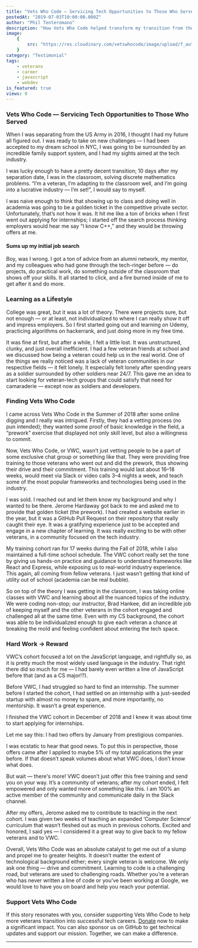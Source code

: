 ```yaml
---
title: "Vets Who Code — Servicing Tech Opportunities to Those Who Served"
postedAt: "2019-07-03T10:00:00.000Z"
author: "Phil Tenteromano"
description: "How Vets Who Code helped transform my transition from the military to a successful tech career."
image:
    {
        src: "https://res.cloudinary.com/vetswhocode/image/upload/f_auto,q_auto,g_auto/w_1000,ar_16:9,c_fill,g_auto,e_sharpen/v1721216841/phil_mznw7l.avif",
    }
category: "Testimonial"
tags:
    - veterans
    - career
    - javascript
    - webdev
is_featured: true
views: 0
---
```


### Vets Who Code — Servicing Tech Opportunities to Those Who Served

When I was separating from the US Army in 2016, I thought I had my future all figured out. I was ready to take on new challenges — I had been accepted to my dream school in NYC, I was going to be surrounded by an incredible family support system, and I had my sights aimed at the tech industry.

I was lucky enough to have a pretty decent transition; 10 days after my separation date, I was in the classroom, solving discrete mathematics problems. “I’m a veteran, I’m adapting to the classroom well, and I’m going into a lucrative industry — I’m set!”, I would say to myself.

I was naive enough to think that showing up to class and doing well in academia was going to be a golden ticket in the competitive private sector. Unfortunately, that’s not how it was. It hit me like a ton of bricks when I first went out applying for internships; I started off the search process thinking employers would hear me say “I know C++,” and they would be throwing offers at me.

#### Sums up my initial job search

Boy, was I wrong. I got a ton of advice from an alumni network, my mentor, and my colleagues who had gone through the tech-ringer before — do projects, do practical work, do something outside of the classroom that shows off your skills. It all started to click, and a fire burned inside of me to get after it and do more.

### Learning as a Lifestyle

College was great, but it was a lot of theory. There were projects sure, but not enough — or at least, not individualized to where I can really show it off and impress employers. So I first started going out and learning on Udemy, practicing algorithms on hackerrank, and just doing more in my free time.

It was fine at first, but after a while, I felt a little lost. It was unstructured, clunky, and just overall inefficient. I had a few veteran friends at school and we discussed how being a veteran could help us in the real world. One of the things we really noticed was a lack of veteran communities in our respective fields — it felt lonely. It especially felt lonely after spending years as a soldier surrounded by other soldiers near 24/7. This gave me an idea to start looking for veteran-tech groups that could satisfy that need for camaraderie — except now as soldiers and developers.

### Finding Vets Who Code

I came across Vets Who Code in the Summer of 2018 after some online digging and I really was intrigued. Firstly, they had a vetting process (no pun intended); they wanted some proof of basic knowledge in the field, a “prework” exercise that displayed not only skill level, but also a willingness to commit.

Now, Vets Who Code, or VWC, wasn’t just vetting people to be a part of some exclusive chat group or something like that. They were providing free training to those veterans who went out and did the prework, thus showing their drive and their commitment. This training would last about 16–18 weeks, would meet via Slack or video calls 3–4 nights a week, and teach some of the most popular frameworks and technologies being used in the industry.

I was sold. I reached out and let them know my background and why I wanted to be there. Jerome Hardaway got back to me and asked me to provide that golden ticket (the prework). I had created a website earlier in the year, but it was a GitHub Pull Request on their repository that really caught their eye. It was a gratifying experience just to be accepted and engage in a new chapter of learning. It was really exciting to be with other veterans, in a community focused on the tech industry.

My training cohort ran for 17 weeks during the Fall of 2018, while I also maintained a full-time school schedule. The VWC cohort really set the tone by giving us hands-on practice and guidance to understand frameworks like React and Express, while exposing us to real-world industry experience. This again, all coming from fellow veterans. I just wasn’t getting that kind of utility out of school (academia can be real bubble).

So on top of the theory I was getting in the classroom, I was taking online classes with VWC and learning about all the nuanced topics of the industry. We were coding non-stop; our instructor, Brad Hankee, did an incredible job of keeping myself and the other veterans in the cohort engaged and challenged all at the same time. Even with my CS background, the cohort was able to be individualized enough to give each veteran a chance at breaking the mold and feeling confident about entering the tech space.

### Hard Work → Reward

VWC’s cohort focused a lot on the JavaScript language, and rightfully so, as it is pretty much the most widely used language in the industry. That right there did so much for me — I had barely even written a line of JavaScript before that (and as a CS major!?).

Before VWC, I had struggled so hard to find an internship. The summer before I started the cohort, I had settled on an internship with a just-seeded startup with almost no money to spare, and more importantly, no mentorship. It wasn’t a great experience.

I finished the VWC cohort in December of 2018 and I knew it was about time to start applying for internships.

Let me say this: I had two offers by January from prestigious companies.

I was ecstatic to hear that good news. To put this in perspective, those offers came after I applied to maybe 5% of my total applications the year before. If that doesn’t speak volumes about what VWC does, I don’t know what does.

But wait — there's more! VWC doesn’t just offer this free training and send you on your way. It’s a community of veterans; after my cohort ended, I felt empowered and only wanted more of something like this. I am 100% an active member of the community and communicate daily in the Slack channel.

After my offers, Jerome asked me to contribute to teaching in the next cohort. I was given two weeks of teaching an expanded ‘Computer Science’ curriculum that wasn’t fleshed out as much in previous cohorts. Excited and honored, I said yes — I considered it a great way to give back to my fellow veterans and to VWC.

Overall, Vets Who Code was an absolute catalyst to get me out of a slump and propel me to greater heights. It doesn’t matter the extent of technological background either; every single veteran is welcome. We only ask one thing — drive and commitment. Learning to code is a challenging road, but veterans are used to challenging roads. Whether you’re a veteran who has never written a line of code or you’ve been working at Google, we would love to have you on board and help you reach your potential.

### Support Vets Who Code

If this story resonates with you, consider supporting Vets Who Code to help more veterans transition into successful tech careers. [Donate](https://vetswhocode.io/donate) now to make a significant impact. You can also sponsor us on GitHub to get technical updates and support our mission. Together, we can make a difference.

---
